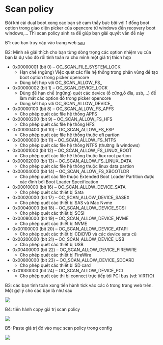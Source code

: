 # Scan policy

Đôi khi cài dual boot xong cac bạn sẽ cam thấy bực bội với 1 đống boot option trong giao diện picker của opencore từ windows đến recovery boot windows,… Thì scan policy sinh ra để giúp bạn giải quyết vấn đề này

B1: các bạn truy cập vào trang web [sau](https://oc-scanpolicy.vercel.app/)

B2: Mình sẽ giải thích cho bạn từng dòng trọng các option nhiệm vụ của bạn là dự vào đó rồi tính toán ra cho mình một giá trị thích hợp

- 0x00000001 (bit 0) – OC_SCAN_FILE_SYSTEM_LOCK
  - Hạn chế (ngừng) Việc quét các file hệ thống trong phân vùng để tạo boot option trong picker opencore
  - Dùng kết hợp với OC_SCAN_ALLOW_FS_
- 0x00000002 (bit 1) – OC_SCAN_DEVICE_LOCK
  - Dùng để hạn chế (ngừng) quét các device (ổ cứng,ổ đĩa, usb,…) để làm mất các option đó trong picker opencore
  - Dùng kết hợp với OC_SCAN_ALLOW_DEVICE_
- 0x00000100 (bit 8) – OC_SCAN_ALLOW_FS_APFS
  - Cho phép quét các file hệ thống APFS
- 0x00000200 (bit 9) – OC_SCAN_ALLOW_FS_HFS
  - Cho phép quét các file hệ thống HFS
- 0x00000400 (bit 10) – OC_SCAN_ALLOW_FS_ESP
  - Cho phép quét các file hệ thống thuộc efi partion
- 0x00000800 (bit 11) – OC_SCAN_ALLOW_FS_NTFS
  - Cho phép quét các file hệ thống NTFS (thường là windows)
- 0x00001000 (bit 12) – OC_SCAN_ALLOW_FS_LINUX_ROOT
  - Cho phép quét các file hệ thống thuộc liux root partion
- 0x00002000 (bit 13) – OC_SCAN_ALLOW_FS_LINUX_DATA
  - Cho phép quét các file hệ thống thuộc linux data partion
- 0x00004000 (bit 14) – OC_SCAN_ALLOW_FS_XBOOTLDR
  - Cho phép quét các file thuộc Extended Boot Loader Partition được xác định bởi Boot Loader Specification
- 0x00010000 (bit 16) – OC_SCAN_ALLOW_DEVICE_SATA
  - Cho phép quét các thiết bị Sata
- 0x00020000 (bit 17) – OC_SCAN_ALLOW_DEVICE_SASEX
  - Cho phép quét các thiết bị SAS và Mac Nvme
- 0x00040000 (bit 18) – OC_SCAN_ALLOW_DEVICE_SCSI
  - Cho phép quét các thiết bị SCSI
- 0x00080000 (bit 19) – OC_SCAN_ALLOW_DEVICE_NVME
  - Cho phép quét các thiết bị NVME
- 0x00100000 (bit 20) – OC_SCAN_ALLOW_DEVICE_ATAPI
  - Cho phép quét các thiết bị CD/DVD và các device sata cũ
- 0x00200000 (bit 21) – OC_SCAN_ALLOW_DEVICE_USB
  - Cho phép quét các thiết bị USB
- 0x00400000 (bit 22) – OC_SCAN_ALLOW_DEVICE_FIREWIRE
  - Cho phép quét các thiết bị FireWire
- 0x00800000 (bit 23) – OC_SCAN_ALLOW_DEVICE_SDCARD
  - Cho phép quét các thiết bi SD card
- 0x01000000 (bit 24) – OC_SCAN_ALLOW_DEVICE_PCI
  - Cho phép quét các thị bị connect trực tiếp tới PCI bus (vd: VIRTIO)

B3: các bạn tính toán xong tiến hành tick vào các ô trong trang web trên. Một gợi ý cho các bạn là như sau

![](https://i.imgur.com/7kr0bha.png)

B4: tiến hành copy giá trị scan policy

![](https://i.imgur.com/FNCJgaq.png)

B5: Paste giá trị đó vào mục scan policy trong config

![](https://i.imgur.com/Mzs6Biw.png)
